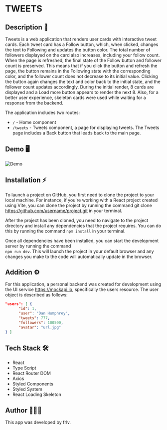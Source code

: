 # TWEETS

## Description 📑

Tweets is a web application that renders user cards with interactive tweet cards. Each tweet card
has a Follow button, which, when clicked, changes the text to Following and updates the button
color. The total number of followers displayed on the card also increases, including your follow
count. When the page is refreshed, the final state of the Follow button and follower count is
preserved. This means that if you click the button and refresh the page, the button remains in the
Following state with the corresponding color, and the follower count does not decrease to its
initial value. Clicking the button again changes the text and color back to the initial state, and
the follower count updates accordingly. During the initial render, 8 cards are displayed and a Load
more button appears to render the next 8. Also, for a better user experience, skeleton cards were
used while waiting for a response from the backend.

The application includes two routes:

- `/` - Home component
- `/tweets` - Tweets component, a page for displaying tweets. The Tweets page includes a Back button
  that leads back to the main page.

## Demo 🖥

![Demo](https://raw.githubusercontent.com/vadymfrlv/storage/main/demos/tweets/tweets-demo.gif)

## Installation ⚡️

To launch a project on GitHub, you first need to clone the project to your local machine. For
instance, if you're working with a React project created using Vite, you can clone the project by
running the command git clone https://github.com/username/project.git in your terminal.

After the project has been cloned, you need to navigate to the project directory and install any
dependencies that the project requires. You can do this by running the command `npm install` in your
terminal.

Once all dependencies have been installed, you can start the development server by running the
command <br> `npm run dev`. This will launch the project in your default browser and any changes you
make to the code will automatically update in the browser.

## Addition ⚙️

For this application, a personal backend was created for development using the UI service
https://mockapi.io, specifically the users resource. The user object is described as follows:

```json
"users": [ {
      "id": 1,
      "user": "Dan Humphrey",
      "tweets": 777,
      "followers": 100500,
      "avatar": "url.jpg"
} ]
```

## Tech Stack 🛠

- React
- Type Script
- React Router DOM
- Axios
- Styled Components
- Styled System
- React Loading Skeleton

## Author 👨🏻‍💻

This app was developed by frlv.

